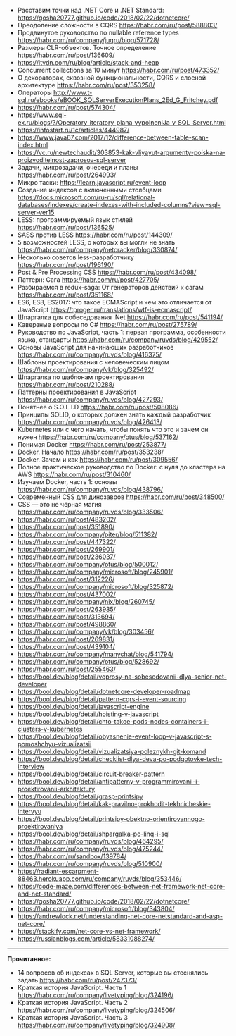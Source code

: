 - Расставим точки над .NET Core и .NET Standard: https://gosha20777.github.io/code/2018/02/22/dotnetcore/
- Преодоление сложности в CQRS https://habr.com/ru/post/588803/
- Продвинутое руководство по nullable reference types https://habr.com/ru/company/jugru/blog/571728/
- Размеры CLR-объектов. Точное определение https://habr.com/ru/post/136609/
- https://itvdn.com/ru/blog/article/stack-and-heap
- Сoncurrent collections за 10 минут https://habr.com/ru/post/473352/
- О декораторах, сквозной функциональности, CQRS и слоеной архитектуре https://habr.com/ru/post/353258/
- Операторы http://www.t-sql.ru/ebooks/eBOOK_SQLServerExecutionPlans_2Ed_G_Fritchey.pdf
- https://habr.com/ru/post/574304/
- https://www.sql-ex.ru/blogs/?/Operatory_iteratory_plana_vypolneniJa_v_SQL_Server.html
- https://infostart.ru/1c/articles/444987/
- https://www.java67.com/2017/12/difference-between-table-scan-index.html
- https://vc.ru/newtechaudit/303853-kak-vliyayut-argumenty-poiska-na-proizvoditelnost-zaprosov-sql-server
- Задачи, микрозадачи, очереди и планы https://habr.com/ru/post/264993/
- Микро таски: https://learn.javascript.ru/event-loop
- Создание индексов с включенными столбцами https://docs.microsoft.com/ru-ru/sql/relational-databases/indexes/create-indexes-with-included-columns?view=sql-server-ver15
- LESS: программируемый язык стилей https://habr.com/ru/post/136525/
- SASS против LESS https://habr.com/ru/post/144309/
- 5 возможностей LESS, о которых вы могли не знать https://habr.com/ru/company/netcracker/blog/330874/
- Несколько советов less-разработчику https://habr.com/ru/post/196190/
- Post & Pre Processing CSS https://habr.com/ru/post/434098/
- Паттерн: Сага https://habr.com/ru/post/427705/
- Разбираемся в redux-saga: От генераторов действий к сагам https://habr.com/ru/post/351168/
- ES6, ES8, ES2017: что такое ECMAScript и чем это отличается от JavaScript https://tproger.ru/translations/wtf-is-ecmascript/
- Шпаргалка для собеседования .Net https://habr.com/ru/post/541194/
- Каверзные вопросы по C# https://habr.com/ru/post/275789/
- Руководство по JavaScript, часть 1: первая программа, особенности языка, стандарты https://habr.com/ru/company/ruvds/blog/429552/
- Основы JavaScript для начинающих разработчиков https://habr.com/ru/company/ruvds/blog/416375/
- Шаблоны проектирования с человеческим лицом https://habr.com/ru/company/vk/blog/325492/
- Шпаргалка по шаблонам проектирования https://habr.com/ru/post/210288/
- Паттерны проектирования в JavaScript https://habr.com/ru/company/ruvds/blog/427293/
- Понятнее о S.O.L.I.D https://habr.com/ru/post/508086/
- Принципы SOLID, о которых должен знать каждый разработчик https://habr.com/ru/company/ruvds/blog/426413/
- Kubernetes или с чего начать, чтобы понять что это и зачем он нужен https://habr.com/ru/company/otus/blog/537162/
- Понимая Docker https://habr.com/ru/post/253877/
- Docker. Начало https://habr.com/ru/post/353238/
- Docker. Зачем и как https://habr.com/ru/post/309556/
- Полное практическое руководство по Docker: с нуля до кластера на AWS https://habr.com/ru/post/310460/
- Изучаем Docker, часть 1: основы https://habr.com/ru/company/ruvds/blog/438796/
- Современный CSS для динозавров https://habr.com/ru/post/348500/
- CSS — это не чёрная магия https://habr.com/ru/company/ruvds/blog/333506/
- https://habr.com/ru/post/483202/
- https://habr.com/ru/post/351890/
- https://habr.com/ru/company/piter/blog/511382/
- https://habr.com/ru/post/447322/
- https://habr.com/ru/post/269901/
- https://habr.com/ru/post/236037/
- https://habr.com/ru/company/otus/blog/500012/
- https://habr.com/ru/company/microsoft/blog/245901/
- https://habr.com/ru/post/312226/
- https://habr.com/ru/company/microsoft/blog/325872/
- https://habr.com/ru/post/437002/
- https://habr.com/ru/company/nix/blog/260745/
- https://habr.com/ru/post/263935/
- https://habr.com/ru/post/313694/
- https://habr.com/ru/post/498860/
- https://habr.com/ru/company/vk/blog/303456/
- https://habr.com/ru/post/269831/
- https://habr.com/ru/post/439104/
- https://habr.com/ru/company/manychat/blog/541794/
- https://habr.com/ru/company/otus/blog/528692/
- https://habr.com/ru/post/255463/
- https://bool.dev/blog/detail/voprosy-na-sobesedovanii-dlya-senior-net-developer
- https://bool.dev/blog/detail/dotnetcore-developer-roadmap
- https://bool.dev/blog/detail/pattern-cqrs-i-event-sourcing
- https://bool.dev/blog/detail/javascript-engine
- https://bool.dev/blog/detail/hoisting-v-javascript
- https://bool.dev/blog/detail/chto-takoe-pods-nodes-containers-i-clusters-v-kubernetes
- https://bool.dev/blog/detail/obyasnenie-event-loop-v-javascript-s-pomoshchyu-vizualizatsii
- https://bool.dev/blog/detail/vizualizatsiya-poleznykh-git-komand
- https://bool.dev/blog/detail/checklist-dlya-deva-po-podgotovke-tech-interview
- https://bool.dev/blog/detail/circuit-breaker-pattern
- https://bool.dev/blog/detail/antipatterny-v-programmirovanii-i-proektirovanii-arkhitektury
- https://bool.dev/blog/detail/grasp-printsipy
- https://bool.dev/blog/detail/kak-pravilno-prokhodit-tekhnicheskie-intervyu
- https://bool.dev/blog/detail/printsipy-obektno-orientirovannogo-proektirovaniya
- https://bool.dev/blog/detail/shpargalka-po-linq-i-sql
- https://habr.com/ru/company/ruvds/blog/464295/
- https://habr.com/ru/company/ruvds/blog/475244/
- https://habr.com/ru/sandbox/139784/
- https://habr.com/ru/company/ruvds/blog/510900/
- https://radiant-escarpment-88463.herokuapp.com/ru/company/ruvds/blog/353446/
-  https://code-maze.com/differences-between-net-framework-net-core-and-net-standard/    
- https://gosha20777.github.io/code/2018/02/22/dotnetcore/    
- https://habr.com/ru/company/microsoft/blog/343804/
- https://andrewlock.net/understanding-net-core-netstandard-and-asp-net-core/
- https://stackify.com/net-core-vs-net-framework/
- https://russianblogs.com/article/58331088274/
------------------------------
**Прочитанное:**
- 14 вопросов об индексах в SQL Server, которые вы стеснялись задать https://habr.com/ru/post/247373/
- Краткая история JavaScript. Часть 1 https://habr.com/ru/company/livetyping/blog/324196/
- Краткая история JavaScript. Часть 2 https://habr.com/ru/company/livetyping/blog/324506/
- Краткая история JavaScript. Часть 3 https://habr.com/ru/company/livetyping/blog/324908/
